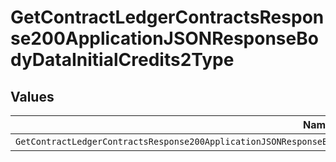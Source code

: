 # GetContractLedgerContractsResponse200ApplicationJSONResponseBodyDataInitialCredits2Type


## Values

| Name                                                                                                                     | Value                                                                                                                    |
| ------------------------------------------------------------------------------------------------------------------------ | ------------------------------------------------------------------------------------------------------------------------ |
| `GetContractLedgerContractsResponse200ApplicationJSONResponseBodyDataInitialCredits2TypeCreditAutomatedInvoiceDeduction` | CREDIT_AUTOMATED_INVOICE_DEDUCTION                                                                                       |
